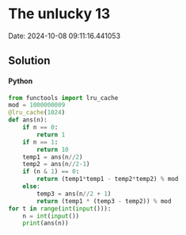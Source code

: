 # The unlucky 13

Date: 2024-10-08 09:11:16.441053

## Solution

#### Python
```python
from functools import lru_cache
mod = 1000000009
@lru_cache(1024)
def ans(n):
    if n == 0:
        return 1
    if n == 1:
        return 10
    temp1 = ans(n//2)
    temp2 = ans(n//2-1)
    if (n & 1) == 0:
        return (temp1*temp1 - temp2*temp2) % mod
    else:
        temp3 = ans(n//2 + 1)
        return (temp1 * (temp3 - temp2)) % mod
for t in range(int(input())):
    n = int(input())
    print(ans(n))
 ```